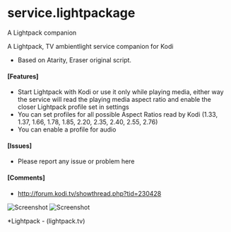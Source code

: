 # service.lightpackage
A Lightpack companion

A Lightpack, TV ambientlight service companion for Kodi
* Based on Atarity, Eraser original script.

#### [Features]
- Start Lightpack with Kodi or use it only while playing media, either way 
	the service will read the playing media aspect ratio and enable the closer Lightpack profile set in settings
- You can set profiles for all possible Aspect Ratios read by Kodi 
	(1.33, 1.37, 1.66, 1.78, 1.85, 2.20, 2.35, 2.40, 2.55, 2.76)
- You can enable a profile for audio

#### [Issues]
- Please report any issue or problem here
	
#### [Comments]
- http://forum.kodi.tv/showthread.php?tid=230428
	
![Screenshot](http://i93.photobucket.com/albums/l66/reavenm/Screen%20Shot%202015-06-24%20at%2012.10.10%20PM_zpspgguyhyi.png)
![Screenshot](http://i93.photobucket.com/albums/l66/reavenm/Screen%20Shot%202015-06-24%20at%2012.10.00%20PM_zpswx3k0xxs.png)

*Lightpack - (lightpack.tv)

